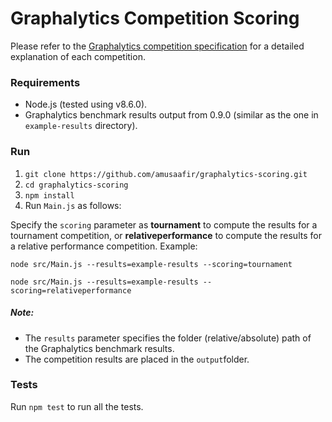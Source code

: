 # Graphalytics Competition Scoring


Please refer to the [Graphalytics competition specification](http://beta.graphalytics.org/assets/spec-graphalytics-competitions.pdf) for a detailed explanation of each competition.

### Requirements

* Node.js (tested using v8.6.0).
* Graphalytics benchmark results output from 0.9.0 (similar as the one in `example-results` directory).

### Run

1.  `git clone https://github.com/amusaafir/graphalytics-scoring.git`
2. `cd graphalytics-scoring`
3. `npm install`
4. Run `Main.js` as follows:   

Specify the `scoring` parameter as **tournament** to compute the results for a tournament competition, or **relativeperformance** to compute the results for a relative performance competition. Example: 

`node src/Main.js --results=example-results --scoring=tournament`

`node src/Main.js --results=example-results --scoring=relativeperformance`

##### Note: 
* The `results` parameter specifies the folder (relative/absolute) path of the Graphalytics benchmark results.
* The competition results are placed in the `output`folder.

### Tests

Run `npm test` to run all the tests.
